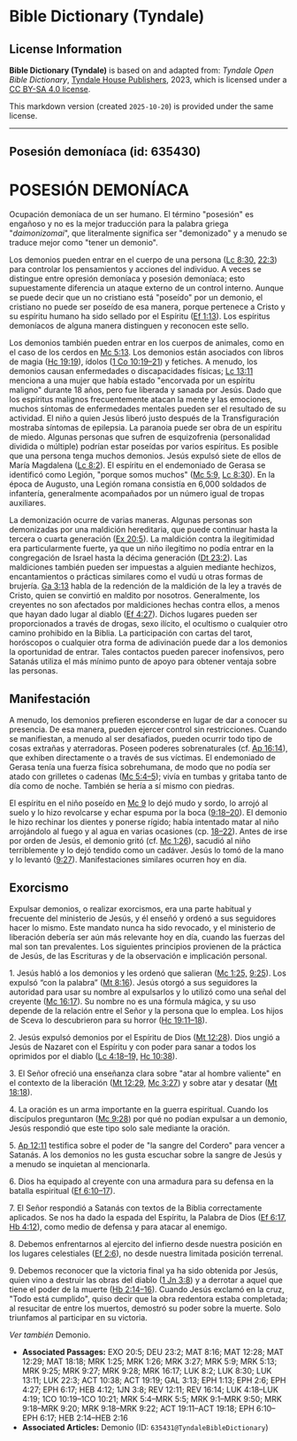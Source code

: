 # Bible Dictionary (Tyndale)

## License Information

**Bible Dictionary (Tyndale)** is based on and adapted from: _Tyndale Open Bible Dictionary_, [Tyndale House Publishers](https://tyndaleopenresources.com/), 2023, which is licensed under a [CC BY-SA 4.0 license](https://creativecommons.org/licenses/by-sa/4.0/legalcode.en).

This markdown version (created `2025-10-20`) is provided under the same license.



--------------------------------

## Posesión demoníaca (id: 635430)

POSESIÓN DEMONÍACA
==================

Ocupación demoníaca de un ser humano. El término "posesión" es engañoso y no es la mejor traducción para la palabra griega "*daimonizomai*", que literalmente significa ser "demonizado" y a menudo se traduce mejor como "tener un demonio".

Los demonios pueden entrar en el cuerpo de una persona ([Lc 8:30,](https://ref.ly/Luke8:30) [22:3](https://ref.ly/Luke22:3)) para controlar los pensamientos y acciones del individuo. A veces se distingue entre opresión demoníaca y posesión demoníaca; esto supuestamente diferencia un ataque externo de un control interno. Aunque se puede decir que un no cristiano está "poseído" por un demonio, el cristiano no puede ser poseído de esa manera, porque pertenece a Cristo y su espíritu humano ha sido sellado por el Espíritu ([Ef 1:13](https://ref.ly/Eph1:13)). Los espíritus demoníacos de alguna manera distinguen y reconocen este sello.

Los demonios también pueden entrar en los cuerpos de animales, como en el caso de los cerdos en [Mc 5:13](https://ref.ly/Mark5:13). Los demonios están asociados con libros de magia ([Hc 19:19](https://ref.ly/Acts19:19)), ídolos ([1 Co 10:19–21](https://ref.ly/1Cor10:19-1Cor10:21)) y fetiches. A menudo, los demonios causan enfermedades o discapacidades físicas; [Lc 13:11](https://ref.ly/Luke13:11) menciona a una mujer que había estado "encorvada por un espíritu maligno" durante 18 años, pero fue liberada y sanada por Jesús. Dado que los espíritus malignos frecuentemente atacan la mente y las emociones, muchos síntomas de enfermedades mentales pueden ser el resultado de su actividad. El niño a quien Jesús liberó justo después de la Transfiguración mostraba síntomas de epilepsia. La paranoia puede ser obra de un espíritu de miedo. Algunas personas que sufren de esquizofrenia (personalidad dividida o múltiple) podrían estar poseídas por varios espíritus. Es posible que una persona tenga muchos demonios. Jesús expulsó siete de ellos de María Magdalena ([Lc 8:2](https://ref.ly/Luke8:2)). El espíritu en el endemoniado de Gerasa se identificó como Legión, "porque somos muchos" ([Mc 5:9,](https://ref.ly/Mark5:9) [Lc 8:30](https://ref.ly/Luke8:30)). En la época de Augusto, una Legión romana consistía en 6,000 soldados de infantería, generalmente acompañados por un número igual de tropas auxiliares.

La demonización ocurre de varias maneras. Algunas personas son demonizadas por una maldición hereditaria, que puede continuar hasta la tercera o cuarta generación ([Ex 20:5](https://ref.ly/Exod20:5)). La maldición contra la ilegitimidad era particularmente fuerte, ya que un niño ilegítimo no podía entrar en la congregación de Israel hasta la décima generación ([Dt 23:2](https://ref.ly/Deut23:2)). Las maldiciones también pueden ser impuestas a alguien mediante hechizos, encantamientos o prácticas similares como el vudú u otras formas de brujería. [Ga 3:13](https://ref.ly/Gal3:13) habla de la redención de la maldición de la ley a través de Cristo, quien se convirtió en maldito por nosotros. Generalmente, los creyentes no son afectados por maldiciones hechas contra ellos, a menos que hayan dado lugar al diablo ([Ef 4:27](https://ref.ly/Eph4:27)). Dichos lugares pueden ser proporcionados a través de drogas, sexo ilícito, el ocultismo o cualquier otro camino prohibido en la Biblia. La participación con cartas del tarot, horóscopos o cualquier otra forma de adivinación puede dar a los demonios la oportunidad de entrar. Tales contactos pueden parecer inofensivos, pero Satanás utiliza el más mínimo punto de apoyo para obtener ventaja sobre las personas.

Manifestación
-------------

A menudo, los demonios prefieren esconderse en lugar de dar a conocer su presencia. De esa manera, pueden ejercer control sin restricciones. Cuando se manifiestan, a menudo al ser desafiados, pueden ocurrir todo tipo de cosas extrañas y aterradoras. Poseen poderes sobrenaturales (cf. [Ap 16:14](https://ref.ly/Rev16:14)), que exhiben directamente o a través de sus víctimas. El endemoniado de Gerasa tenía una fuerza física sobrehumana, de modo que no podía ser atado con grilletes o cadenas ([Mc 5:4–5](https://ref.ly/Mark5:4-Mark5:5)); vivía en tumbas y gritaba tanto de día como de noche. También se hería a sí mismo con piedras.

El espíritu en el niño poseído en [Mc 9](https://ref.ly/Mark9:1-Mark9:50) lo dejó mudo y sordo, lo arrojó al suelo y lo hizo revolcarse y echar espuma por la boca ([9:18–20](https://ref.ly/Mark9:18-Mark9:20)). El demonio le hizo rechinar los dientes y ponerse rígido; había intentado matar al niño arrojándolo al fuego y al agua en varias ocasiones (cp. [18–22](https://ref.ly/Mark9:18-Mark9:22)). Antes de irse por orden de Jesús, el demonio gritó (cf. [Mc 1:26](https://ref.ly/Mark1:26)), sacudió al niño terriblemente y lo dejó tendido como un cadáver. Jesús lo tomó de la mano y lo levantó ([9:27](https://ref.ly/Mark9:27)). Manifestaciones similares ocurren hoy en día.

Exorcismo
---------

Expulsar demonios, o realizar exorcismos, era una parte habitual y frecuente del ministerio de Jesús, y él enseñó y ordenó a sus seguidores hacer lo mismo. Este mandato nunca ha sido revocado, y el ministerio de liberación debería ser aún más relevante hoy en día, cuando las fuerzas del mal son tan prevalentes. Los siguientes principios provienen de la práctica de Jesús, de las Escrituras y de la observación e implicación personal.

1\. Jesús habló a los demonios y les ordenó que salieran ([Mc 1:25,](https://ref.ly/Mark1:25) [9:25](https://ref.ly/Mark9:25)). Los expulsó “con la palabra” ([Mt 8:16](https://ref.ly/Matt8:16)). Jesús otorgó a sus seguidores la autoridad para usar su nombre al expulsarlos y lo utilizó como una señal del creyente ([Mc 16:17](https://ref.ly/Mark16:17)). Su nombre no es una fórmula mágica, y su uso depende de la relación entre el Señor y la persona que lo emplea. Los hijos de Sceva lo descubrieron para su horror ([Hc 19:11–18](https://ref.ly/Acts19:11-Acts19:18)).

2\. Jesús expulsó demonios por el Espíritu de Dios ([Mt 12:28](https://ref.ly/Matt12:28)). Dios ungió a Jesús de Nazaret con el Espíritu y con poder para sanar a todos los oprimidos por el diablo ([Lc 4:18–19,](https://ref.ly/Luke4:18-Luke4:19) [Hc 10:38](https://ref.ly/Acts10:38)).

3\. El Señor ofreció una enseñanza clara sobre "atar al hombre valiente" en el contexto de la liberación ([Mt 12:29,](https://ref.ly/Matt12:29) [Mc 3:27](https://ref.ly/Mark3:27)) y sobre atar y desatar ([Mt 18:18](https://ref.ly/Matt18:18)).

4\. La oración es un arma importante en la guerra espiritual. Cuando los discípulos preguntaron ([Mc 9:28](https://ref.ly/Mark9:28)) por qué no podían expulsar a un demonio, Jesús respondió que este tipo solo sale mediante la oración.

5\. [Ap 12:11](https://ref.ly/Rev12:11) testifica sobre el poder de "la sangre del Cordero" para vencer a Satanás. A los demonios no les gusta escuchar sobre la sangre de Jesús y a menudo se inquietan al mencionarla.

6\. Dios ha equipado al creyente con una armadura para su defensa en la batalla espiritual ([Ef 6:10–17](https://ref.ly/Eph6:10-Eph6:17)).

7\. El Señor respondió a Satanás con textos de la Biblia correctamente aplicados. Se nos ha dado la espada del Espíritu, la Palabra de Dios ([Ef 6:17,](https://ref.ly/Eph6:17) [Hb 4:12](https://ref.ly/Heb4:12)), como medio de defensa y para atacar al enemigo.

8\. Debemos enfrentarnos al ejercito del infierno desde nuestra posición en los lugares celestiales ([Ef 2:6](https://ref.ly/Eph2:6)), no desde nuestra limitada posición terrenal.

9\. Debemos reconocer que la victoria final ya ha sido obtenida por Jesús, quien vino a destruir las obras del diablo ([1 Jn 3:8](https://ref.ly/1John3:8)) y a derrotar a aquel que tiene el poder de la muerte ([Hb 2:14–16](https://ref.ly/Heb2:14-Heb2:16)). Cuando Jesús exclamó en la cruz, "Todo está cumplido", quiso decir que la obra redentora estaba completada; al resucitar de entre los muertos, demostró su poder sobre la muerte. Solo triunfamos al participar en su victoria.

*Ver también* Demonio.

* **Associated Passages:** EXO 20:5; DEU 23:2; MAT 8:16; MAT 12:28; MAT 12:29; MAT 18:18; MRK 1:25; MRK 1:26; MRK 3:27; MRK 5:9; MRK 5:13; MRK 9:25; MRK 9:27; MRK 9:28; MRK 16:17; LUK 8:2; LUK 8:30; LUK 13:11; LUK 22:3; ACT 10:38; ACT 19:19; GAL 3:13; EPH 1:13; EPH 2:6; EPH 4:27; EPH 6:17; HEB 4:12; 1JN 3:8; REV 12:11; REV 16:14; LUK 4:18–LUK 4:19; 1CO 10:19–1CO 10:21; MRK 5:4–MRK 5:5; MRK 9:1–MRK 9:50; MRK 9:18–MRK 9:20; MRK 9:18–MRK 9:22; ACT 19:11–ACT 19:18; EPH 6:10–EPH 6:17; HEB 2:14–HEB 2:16
* **Associated Articles:** Demonio (ID: `635431@TyndaleBibleDictionary`)

